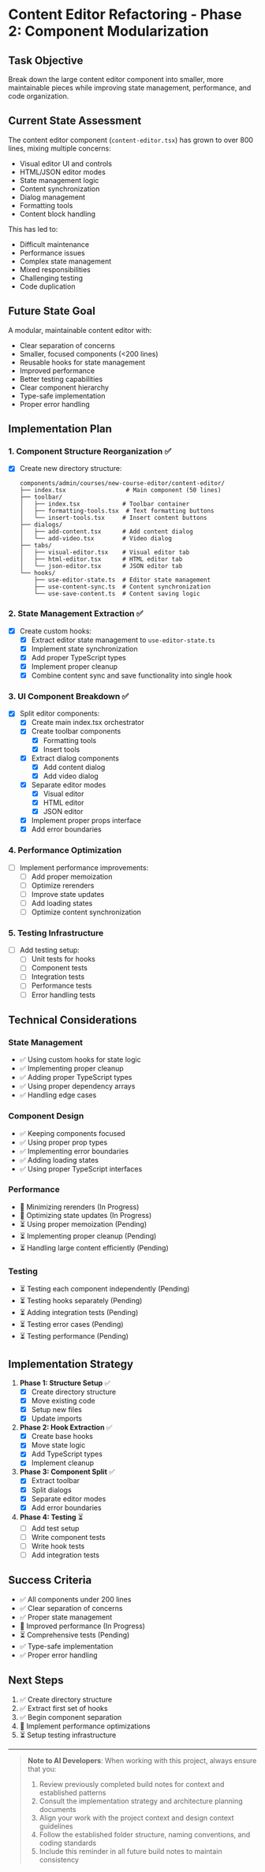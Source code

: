# Content Editor Refactoring - Phase 2: Component Modularization

## Task Objective
Break down the large content editor component into smaller, more maintainable pieces while improving state management, performance, and code organization.

## Current State Assessment
The content editor component (`content-editor.tsx`) has grown to over 800 lines, mixing multiple concerns:
- Visual editor UI and controls
- HTML/JSON editor modes
- State management logic
- Content synchronization
- Dialog management
- Formatting tools
- Content block handling

This has led to:
- Difficult maintenance
- Performance issues
- Complex state management
- Mixed responsibilities
- Challenging testing
- Code duplication

## Future State Goal
A modular, maintainable content editor with:
- Clear separation of concerns
- Smaller, focused components (<200 lines)
- Reusable hooks for state management
- Improved performance
- Better testing capabilities
- Clear component hierarchy
- Type-safe implementation
- Proper error handling

## Implementation Plan

### 1. Component Structure Reorganization ✅
- [x] Create new directory structure:
  ```
  components/admin/courses/new-course-editor/content-editor/
  ├── index.tsx                 # Main component (50 lines)
  ├── toolbar/
  │   ├── index.tsx            # Toolbar container
  │   ├── formatting-tools.tsx  # Text formatting buttons
  │   └── insert-tools.tsx     # Insert content buttons
  ├── dialogs/
  │   ├── add-content.tsx      # Add content dialog
  │   └── add-video.tsx        # Video dialog
  ├── tabs/
  │   ├── visual-editor.tsx    # Visual editor tab
  │   ├── html-editor.tsx      # HTML editor tab
  │   └── json-editor.tsx      # JSON editor tab
  └── hooks/
      ├── use-editor-state.ts  # Editor state management
      ├── use-content-sync.ts  # Content synchronization
      └── use-save-content.ts  # Content saving logic
  ```

### 2. State Management Extraction ✅
- [x] Create custom hooks:
  - [x] Extract editor state management to `use-editor-state.ts`
  - [x] Implement state synchronization
  - [x] Add proper TypeScript types
  - [x] Implement proper cleanup
  - [x] Combine content sync and save functionality into single hook

### 3. UI Component Breakdown ✅
- [x] Split editor components:
  - [x] Create main index.tsx orchestrator
  - [x] Create toolbar components
    - [x] Formatting tools
    - [x] Insert tools
  - [x] Extract dialog components
    - [x] Add content dialog
    - [x] Add video dialog
  - [x] Separate editor modes
    - [x] Visual editor
    - [x] HTML editor
    - [x] JSON editor
  - [x] Implement proper props interface
  - [x] Add error boundaries

### 4. Performance Optimization
- [ ] Implement performance improvements:
  - [ ] Add proper memoization
  - [ ] Optimize rerenders
  - [ ] Improve state updates
  - [ ] Add loading states
  - [ ] Optimize content synchronization

### 5. Testing Infrastructure
- [ ] Add testing setup:
  - [ ] Unit tests for hooks
  - [ ] Component tests
  - [ ] Integration tests
  - [ ] Performance tests
  - [ ] Error handling tests

## Technical Considerations

### State Management
- ✅ Using custom hooks for state logic
- ✅ Implementing proper cleanup
- ✅ Adding proper TypeScript types
- ✅ Using proper dependency arrays
- ✅ Handling edge cases

### Component Design
- ✅ Keeping components focused
- ✅ Using proper prop types
- ✅ Implementing error boundaries
- ✅ Adding loading states
- ✅ Using proper TypeScript interfaces

### Performance
- 🔄 Minimizing rerenders (In Progress)
- 🔄 Optimizing state updates (In Progress)
- ⏳ Using proper memoization (Pending)
- ⏳ Implementing proper cleanup (Pending)
- ⏳ Handling large content efficiently (Pending)

### Testing
- ⏳ Testing each component independently (Pending)
- ⏳ Testing hooks separately (Pending)
- ⏳ Adding integration tests (Pending)
- ⏳ Testing error cases (Pending)
- ⏳ Testing performance (Pending)

## Implementation Strategy

1. **Phase 1: Structure Setup** ✅
   - [x] Create directory structure
   - [x] Move existing code
   - [x] Setup new files
   - [x] Update imports

2. **Phase 2: Hook Extraction** ✅
   - [x] Create base hooks
   - [x] Move state logic
   - [x] Add TypeScript types
   - [x] Implement cleanup

3. **Phase 3: Component Split** ✅
   - [x] Extract toolbar
   - [x] Split dialogs
   - [x] Separate editor modes
   - [x] Add error boundaries

4. **Phase 4: Testing** ⏳
   - [ ] Add test setup
   - [ ] Write component tests
   - [ ] Write hook tests
   - [ ] Add integration tests

## Success Criteria
- ✅ All components under 200 lines
- ✅ Clear separation of concerns
- ✅ Proper state management
- 🔄 Improved performance (In Progress)
- ⏳ Comprehensive tests (Pending)
- ✅ Type-safe implementation
- ✅ Proper error handling

## Next Steps
1. ✅ Create directory structure
2. ✅ Extract first set of hooks
3. ✅ Begin component separation
4. 🔄 Implement performance optimizations
5. ⏳ Setup testing infrastructure

---

> **Note to AI Developers**: When working with this project, always ensure that you:
> 1. Review previously completed build notes for context and established patterns
> 2. Consult the implementation strategy and architecture planning documents
> 3. Align your work with the project context and design context guidelines
> 4. Follow the established folder structure, naming conventions, and coding standards
> 5. Include this reminder in all future build notes to maintain consistency 